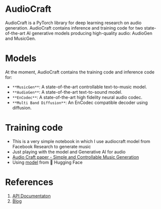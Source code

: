 # AudioCraft   
AudioCraft is a PyTorch library for deep learning research on audio generation. AudioCraft contains inference and training code for two state-of-the-art AI generative models producing high-quality audio: AudioGen and MusicGen.

# Models
At the moment, AudioCraft contains the training code and inference code for:

- `**MusicGen**`: A state-of-the-art controllable text-to-music model.
- `**AudioGen**`: A state-of-the-art text-to-sound model.
- `**EnCodec**`: A state-of-the-art high fidelity neural audio codec.
- `**Multi Band Diffusion**`: An EnCodec compatible decoder using diffusion.

# Training code
- This is a very simple notebook in which I use audiocraft model from Facebook Research to generate music
- Just playing with the model and Generative AI for audio
- [Audio Craft paper - Simple and Controllable Music Generation](https://arxiv.org/abs/2306.05284)
- Using [model](https://huggingface.co/facebook/musicgen-small) from 🤗 Hugging Face

# References
1. [API Documentaton](https://facebookresearch.github.io/audiocraft/api_docs/audiocraft/index.html)
2. [Blog](https://about.fb.com/news/2023/08/audiocraft-generative-ai-for-music-and-audio/)
